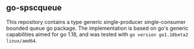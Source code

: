 ## go-spscqueue

This repository contains a type generic single-producer single-consumer bounded queue go package.
The implementation is based on go's generic capabilities aimed for go 1.18, and was tested with
`go version go1.18beta2 linux/amd64`.
